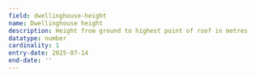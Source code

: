 ```yaml
---
field: dwellinghouse-height
name: Dwellinghouse height
description: Height from ground to highest point of roof in metres
datatype: number
cardinality: 1
entry-date: 2025-07-14
end-date: ''
---
```

